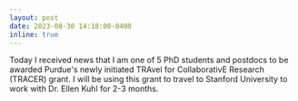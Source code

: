 ```yaml
---
layout: post
date: 2023-08-30 14:18:00-0400
inline: true
---
```


Today I received news that I am one of 5 PhD students and postdocs to be awarded Purdue's newly initiated TRAvel for CollaborativE Research (TRACER) grant. I will be using this grant to travel to Stanford University to work with Dr. Ellen Kuhl for 2-3 months.
